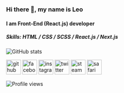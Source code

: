 ### Hi there 👋, my name is Leo
#### I am Front-End (React.js) developer
&NewLine;

##### Skills: HTML / CSS / SCSS / React.js / Next.js
&NewLine;

![GitHub stats](https://github-readme-stats.vercel.app/api?username=mir4ri&show_icons=true) 
&NewLine; 

[<img src='https://cdn.jsdelivr.net/npm/simple-icons@3.0.1/icons/github.svg' alt='github' height='40'>](https://github.com/mir4ri)  [<img src='https://cdn.jsdelivr.net/npm/simple-icons@3.0.1/icons/facebook.svg' alt='facebook' height='40'>](https://www.facebook.com/mir4ri)  [<img src='https://cdn.jsdelivr.net/npm/simple-icons@3.0.1/icons/instagram.svg' alt='instagram' height='40'>](https://www.instagram.com/mir4ri/)  [<img src='https://cdn.jsdelivr.net/npm/simple-icons@3.0.1/icons/twitter.svg' alt='twitter' height='40'>](https://twitter.com/mir4ri)  [<img src='https://cdn.jsdelivr.net/npm/simple-icons@3.0.1/icons/steam.svg' alt='steam' height='40'>](https://steamcommunity.com/id/Mir4ri/)  [<img src='https://cdn.jsdelivr.net/npm/simple-icons@3.0.1/icons/safari.svg' alt='safari' height='40'>](mir4ri.pp.ua)  


![Profile views](https://gpvc.arturio.dev/mir4ri)  
